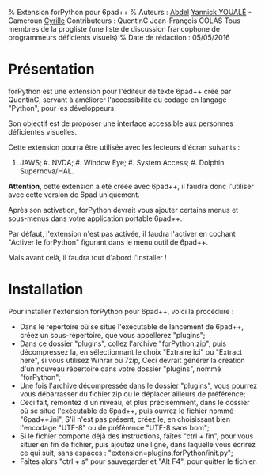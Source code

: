% Extension forPython pour 6pad++
% Auteurs : [Abdel](mailto:abdelkrim.bensaid@free.fr)
  [Yannick YOUALÉ](mailto:mailtoloco2011@gmail.com) - Cameroun
  [Cyrille](mailto:cyrille.bougot2@laposte.net)
  Contributeurs : QuentinC
  Jean-François COLAS
  Tous membres de la progliste (une liste de discussion francophone de programmeurs déficients visuels)
% Date de rédaction : 05/05/2016
# Présentation #

forPython est une extension pour l'éditeur de texte 6pad++ créé par QuentinC, servant à améliorer l'accessibilité du codage en langage "Python", pour les développeurs.

Son objectif est de proposer une interface accessible aux personnes déficientes visuelles.

Cette extension pourra être utilisée avec les lecteurs d'écran suivants :

1. JAWS;
#. NVDA;
#. Window Eye;
#. System Access;
#. Dolphin Supernova/HAL.

**Attention**, cette extension a été créée avec 6pad++, il faudra donc l'utiliser avec cette version de 6pad uniquement.

Après son activation, forPython devrait vous ajouter certains menus et sous-menus dans votre application portable 6pad++.

Par défaut, l'extension n'est pas activée, il faudra l'activer en cochant "Activer le forPython" figurant dans le menu outil de 6pad++.

Mais avant celà, il faudra tout d'abord l'installer !

# Installation #

Pour installer l'extension forPython pour 6pad++, voici la procédure :

*  Dans le répertoire où se situe l'exécutable de lancement de 6pad++, créez un sous-répertoire, que vous appellerez "plugins";
*  Dans ce dossier "plugins", collez l'archive "forPython.zip", puis décompressez la, en sélectionnant le choix "Extraire ici" ou "Extract here", si vous utilisez Winrar ou 7zip,
  Ceci devrait générer la création d'un nouveau répertoire dans votre dossier "plugins", nommé "forPython";
*  Une fois l'archive décompressée dans le dossier "plugins", vous pourrez vous débarrasser du fichier zip ou le déplacer ailleurs de préférence;
*  Ceci fait, remontez d'un niveau, et plus précisémment, dans le dossier où se situe l'exécutable de 6pad++, puis ouvrez le fichier nommé "6pad++.ini",
  S'il n'est pas présent, créez le, en choisissant bien l'encodage "UTF-8" ou de préférence "UTF-8 sans bom";
*  Si le fichier comporte déjà des instructions, faîtes "ctrl + fin", pour vous situer en fin de fichier, puis ajoutez une ligne, dans laquelle vous écrirez ce qui suit, sans espaces :
  "extension=plugins.forPython/init.py";
*  Faîtes alors "ctrl + s" pour sauvegarder et "Alt F4", pour quitter le fichier.
